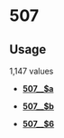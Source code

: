 # 507

## Usage

1,147 values

-   **[507\_\_$a](../../tags/507/507__a-1.md)**  

-   **[507\_\_$b](../../tags/507/507__b-2.md)**  

-   **[507\_\_$6](../../tags/507/507__6-3.md)**  


